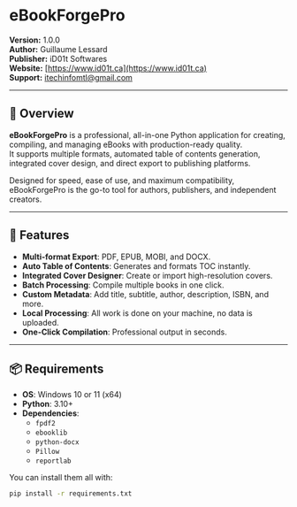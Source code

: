 # eBookForgePro

**Version:** 1.0.0  
**Author:** Guillaume Lessard  
**Publisher:** iD01t Softwares  
**Website:** [https://www.id01t.ca](https://www.id01t.ca)  
**Support:** itechinfomtl@gmail.com  

---

## 📖 Overview

**eBookForgePro** is a professional, all-in-one Python application for creating, compiling, and managing eBooks with production-ready quality.  
It supports multiple formats, automated table of contents generation, integrated cover design, and direct export to publishing platforms.

Designed for speed, ease of use, and maximum compatibility, eBookForgePro is the go-to tool for authors, publishers, and independent creators.

---

## 🚀 Features

- **Multi-format Export**: PDF, EPUB, MOBI, and DOCX.
- **Auto Table of Contents**: Generates and formats TOC instantly.
- **Integrated Cover Designer**: Create or import high-resolution covers.
- **Batch Processing**: Compile multiple books in one click.
- **Custom Metadata**: Add title, subtitle, author, description, ISBN, and more.
- **Local Processing**: All work is done on your machine, no data is uploaded.
- **One-Click Compilation**: Professional output in seconds.

---

## 📦 Requirements

- **OS**: Windows 10 or 11 (x64)
- **Python**: 3.10+
- **Dependencies**:
  - `fpdf2`
  - `ebooklib`
  - `python-docx`
  - `Pillow`
  - `reportlab`

You can install them all with:
```bash
pip install -r requirements.txt
